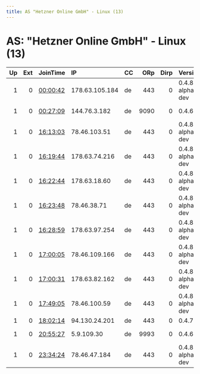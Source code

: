 ```yaml
---
title: AS "Hetzner Online GmbH" - Linux (13)
---
```


# AS: "Hetzner Online GmbH" - Linux (13)

|   Up |   Ext | JoinTime                                                                                              | IP             | CC   |   ORp |   Dirp | Version           | Contact                            | Nickname    |   eFamMembers |
|-----:|------:|:------------------------------------------------------------------------------------------------------|:---------------|:-----|------:|-------:|:------------------|:-----------------------------------|:------------|--------------:|
|    1 |     0 | [00:00:42](https://nusenu.github.io/OrNetStats/w/relay/B0FAEE6D77444D6C26F85E65BBCA80B09FC327EE.html) | 178.63.105.184 | de   |   443 |      0 | 0.4.8.0-alpha-dev | Dashrelay@protonmail.com           | DashRelay2  |             1 |
|    1 |     0 | [00:27:09](https://nusenu.github.io/OrNetStats/w/relay/1EFBACCD28A07FD6AD7AA6F1293177D71397E918.html) | 144.76.3.182   | de   |  9090 |      0 | 0.4.6.8           | ceebee &lt;@&gt; chunguswire &lt;d | cb1820      |             1 |
|    1 |     0 | [16:13:03](https://nusenu.github.io/OrNetStats/w/relay/871AAD63F7AD7BDE7C1F0DDDCF41FA908861B3F2.html) | 78.46.103.51   | de   |   443 |      0 | 0.4.8.0-alpha-dev | Dashrelay@protonmail.com           | DashRelay3  |             1 |
|    1 |     0 | [16:19:44](https://nusenu.github.io/OrNetStats/w/relay/7CE328AA9D6F625CF45063B24E8125E4A8E85E37.html) | 178.63.74.216  | de   |   443 |      0 | 0.4.8.0-alpha-dev | Dashrelay@protonmail.com           | DashRelay5  |             1 |
|    1 |     0 | [16:22:44](https://nusenu.github.io/OrNetStats/w/relay/F955C4BEC55B07189BE86F91F6B844FD53808B68.html) | 178.63.18.60   | de   |   443 |      0 | 0.4.8.0-alpha-dev | Dashrelay@protonmail.com           | DashRelay6  |             1 |
|    1 |     0 | [16:23:48](https://nusenu.github.io/OrNetStats/w/relay/1B99B5BBB539EC9AE13E7FD4EB7FC4C9F026A56A.html) | 78.46.38.71    | de   |   443 |      0 | 0.4.8.0-alpha-dev | Dashrelay@protonmail.com           | DashRelay7  |             1 |
|    1 |     0 | [16:28:59](https://nusenu.github.io/OrNetStats/w/relay/4DB9CE7B0D364EABEBAE38C4F3D972D3E7E6F771.html) | 178.63.97.254  | de   |   443 |      0 | 0.4.8.0-alpha-dev | Dashrelay@protonmail.com           | DashRelay8  |             1 |
|    1 |     0 | [17:00:05](https://nusenu.github.io/OrNetStats/w/relay/3DC64D994131CAE6192D2E51B58B24E068100A2B.html) | 78.46.109.166  | de   |   443 |      0 | 0.4.8.0-alpha-dev | Dashrelay@protonmail.com           | DashRelay9  |             1 |
|    1 |     0 | [17:00:31](https://nusenu.github.io/OrNetStats/w/relay/3DD960E5AE273167FFFCD3309CDD23878C86C0DF.html) | 178.63.82.162  | de   |   443 |      0 | 0.4.8.0-alpha-dev | Dashrelay@protonmail.com           | DashRelay10 |             1 |
|    1 |     0 | [17:49:05](https://nusenu.github.io/OrNetStats/w/relay/ACE1F1D052924762387AA8567284625135E7E317.html) | 78.46.100.59   | de   |   443 |      0 | 0.4.8.0-alpha-dev | Dashrelay@protonmail.com           | DashRelay4  |             1 |
|    1 |     0 | [18:02:14](https://nusenu.github.io/OrNetStats/w/relay/FE0FB87B8220F81A5F1D3AE0AA35902FE9F8AAD0.html) | 94.130.24.201  | de   |   443 |      0 | 0.4.7.8           | cub-due0k@icloud.com               | BlueMars    |             1 |
|    1 |     0 | [20:55:27](https://nusenu.github.io/OrNetStats/w/relay/54739A43011DC5B3BC587C06904EA97193A9F395.html) | 5.9.109.30     | de   |  9993 |      0 | 0.4.6.7           | WELCOME TO THE CHUMBUCKET          | ChumBucket  |             1 |
|    1 |     0 | [23:34:24](https://nusenu.github.io/OrNetStats/w/relay/5DFDE8A0AE1376CEADA8882A33D3C2B27B88201F.html) | 78.46.47.184   | de   |   443 |      0 | 0.4.8.0-alpha-dev | None                               | DashRelay   |             1 |
